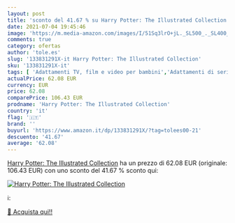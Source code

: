 ```yaml
---
layout: post
title: 'sconto del 41.67 % su Harry Potter: The Illustrated Collection  '
date: 2021-07-04 19:45:46
image: 'https://m.media-amazon.com/images/I/51Sq3lrO+jL._SL500_._SL400_.jpg'
comments: true
category: ofertas
author: 'tole.es'
slug: '133831291X-it Harry Potter: The Illustrated Collection'
sku: '133831291X-it'
tags: [ 'Adattamenti TV, film e video per bambini','Adattamenti di serie TV, film, videogiochi per ragazzi','Adolescenti e ragazzi','Amicizia, scuola e vita sociale per bambini','Avventura per bambini','Avventure fantasy per bambini','Avventure fantasy per ragazzi','Azione e avventura per ragazzi','Famiglia, problemi personali e sociali per bambini','Fantascienza e fantasy per ragazzi','Fantascienza, horror e fantasy per bambini','Fantasy con maghi e streghe per ragazzi','Fantasy e horror per ragazzi','Fantasy per bambini','Letteratura e narrativa per adolescenti e ragazzi','Letteratura e narrativa per bambini','Libri','Libri per bambini','Libri per bambini sulla salute','Libri per bambini sull’amicizia','Narrativa femminile per ragazzi','Narrativa sui problemi sociali e familiari per ragazzi','Narrativa sulla crescita per bambini','Narrativa sulla salute per bambini','Narrativa sulla sessualità per bambini','Narrativa sullamicizia per bambini','Narrativa sullamicizia per ragazzi','Problemi sociali e familiari per ragazzi','Rapporti di coppia e intimità per ragazzi','Salute per ragazzi','Sessualità e gravidanza per ragazzi','Sessualità per bambini', ]
actualPrice: 62.08 EUR
currency: EUR
price: 62.08
comparePrice: 106.43 EUR
prodname: 'Harry Potter: The Illustrated Collection'
country: 'it'
flag: '🇮🇹'
brand: ''
buyurl: 'https://www.amazon.it/dp/133831291X/?tag=tolees00-21'
descuento: '41.67'
average: '62.08'
---
```


[Harry Potter: The Illustrated Collection](https://www.amazon.it/dp/133831291X/?tag=tolees00-21) ha un prezzo di 62.08 EUR (originale: 106.43 EUR) con uno sconto del 41.67 % sconto qui:

[![Harry Potter: The Illustrated Collection](https://m.media-amazon.com/images/I/51Sq3lrO+jL._SL500_._SL400_.jpg)](https://www.amazon.it/dp/133831291X/?tag=tolees00-21)

ℹ️:


[🛒 Acquista qui!!](https://www.amazon.it/dp/133831291X/?tag=tolees00-21)

